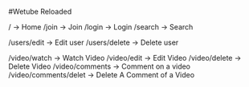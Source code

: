 #Wetube Reloaded

/ -> Home
/join -> Join
/login -> Login
/search -> Search

/users/edit -> Edit user
/users/delete -> Delete user

/video/watch -> Watch Video
/video/edit -> Edit Video
/video/delete -> Delete Video
/video/comments -> Comment on a video
/video/comments/delet -> Delete A Comment of a Video
